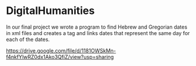 # DigitalHumanities
In our final project we wrote a program to find Hebrew and Gregorian dates in xml files and creates a tag  and links dates that represent the same day for each of the dates. 

https://drive.google.com/file/d/1181OWSkMn-f4nkfYlwRZ0dx1Ako3QfiZ/view?usp=sharing
